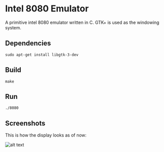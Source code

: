 # Intel 8080 Emulator
A primitive intel 8080 emulator written in C. GTK+ is used as the windowing system.

## Dependencies
```
sudo apt-get install libgtk-3-dev
```

## Build
```
make
```

## Run
```
./8080
```
## Screenshots
This is how the display looks as of now:

![alt text](https://raw.githubusercontent.com/omerjerk/hello-8080/master/screenshots/demo.png)
